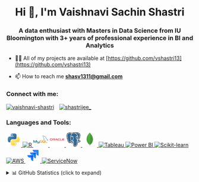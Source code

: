 <h1 align="center">Hi 👋, I'm Vaishnavi Sachin Shastri</h1>
<h3 align="center">A data enthusiast with Masters in Data Science from IU Bloomington with 3+ years of professional experience in BI and Analytics</h3>

<!---<p align="left"> <img src="https://komarev.com/ghpvc/?username=ketkikulkarni15&label=Profile%20views&color=0e75b6&style=flat" alt="vshastri13" /> </p> -->

<!--- 🔭 I’m currently working on [Swire Coca-Cola Predictive Maintenance Project](https://github.com/KetkiKulkarni15/Coca-Cola-Swire) -->

- 👨‍💻 All of my projects are available at [https://github.com/vshastri13](https://github.com/vshastri13)

- 📫 How to reach me **shasv1311@gmail.com**

<!--- - ⚡ Hobbies **I love reading books.** -->

<h3 align="left">Connect with me:</h3>
<p align="left">
  <a href="https://linkedin.com/in/vaishnavi-shastri" target="_blank" style="display: inline-block; margin-right: 10px;">
    <img src="https://raw.githubusercontent.com/rahuldkjain/github-profile-readme-generator/master/src/images/icons/Social/linked-in-alt.svg" alt="vaishnavi-shastri" height="30" width="40" />
  </a>
  <a href="https://instagram.com/shastrijee_" target="_blank" style="display: inline-block;">
    <img src="https://raw.githubusercontent.com/rahuldkjain/github-profile-readme-generator/master/src/images/icons/Social/instagram.svg" alt="shastrijee_" height="30" width="40" />
  </a>
</p>


<h3 align="left">Languages and Tools:</h3>

<p align="left">
  <a href="https://www.python.org" target="_blank" rel="noreferrer">
    <img src="https://raw.githubusercontent.com/devicons/devicon/master/icons/python/python-original.svg" alt="Python" width="40" />
  </a>
  <a href="https://www.r-project.org/" target="_blank" rel="noreferrer">
    <img src="https://www.vectorlogo.zone/logos/r-project/r-project-icon.svg" alt="R" width="40" />
  </a>
  <a href="https://www.mysql.com/" target="_blank" rel="noreferrer">
    <img src="https://raw.githubusercontent.com/devicons/devicon/master/icons/mysql/mysql-original-wordmark.svg" alt="MySQL" width="40" />
  </a>
  <a href="https://www.oracle.com/database/" target="_blank" rel="noreferrer">
    <img src="https://raw.githubusercontent.com/devicons/devicon/master/icons/oracle/oracle-original.svg" alt="Oracle SQL" width="40" />
  </a>
  <a href="https://www.postgresql.org/" target="_blank" rel="noreferrer">
    <img src="https://raw.githubusercontent.com/devicons/devicon/master/icons/postgresql/postgresql-original.svg" alt="PostgreSQL" width="40" />
  </a>
  <a href="https://www.mongodb.com/" target="_blank" rel="noreferrer">
    <img src="https://raw.githubusercontent.com/devicons/devicon/master/icons/mongodb/mongodb-original.svg" alt="MongoDB" width="40" />
  </a>
  <a href="https://www.tableau.com/" target="_blank" rel="noreferrer">
  <img src="https://img.icons8.com/color/48/000000/tableau-software.png" alt="Tableau" width="40" />
</a>
  <a href="https://powerbi.microsoft.com/" target="_blank" rel="noreferrer">
    <img src="https://www.vectorlogo.zone/logos/microsoft_powerbi/microsoft_powerbi-icon.svg" alt="Power BI" width="40" />
  </a>
  <a href="https://scikit-learn.org/" target="_blank" rel="noreferrer">
    <img src="https://upload.wikimedia.org/wikipedia/commons/0/05/Scikit_learn_logo_small.svg" alt="Scikit-learn" width="40" />
  </a>
  <a href="https://aws.amazon.com/" target="_blank" rel="noreferrer">
    <img src="https://www.vectorlogo.zone/logos/amazon_aws/amazon_aws-icon.svg" alt="AWS" width="40" />
  </a>
  <a href="https://www.atlassian.com/software/jira" target="_blank" rel="noreferrer">
    <img src="https://raw.githubusercontent.com/devicons/devicon/master/icons/jira/jira-original.svg" alt="Jira" width="40" />
  </a>
  <a href="https://www.servicenow.com/" target="_blank" rel="noreferrer">
    <img src="https://www.vectorlogo.zone/logos/servicenow/servicenow-icon.svg" alt="ServiceNow" width="40" />
  </a>
</p>


<details>
  <summary>📊 GitHub Statistics (click to expand)</summary>

  <!-- Top Languages -->
  <p>
    <img src="https://github-readme-stats.vercel.app/api/top-langs?username=vshastri13&show_icons=true&locale=en&layout=compact&theme=radical" alt="vshastri13 - Top Languages" />
  </p>

  <!-- Overall Stats -->
  <p>
    <img align="center" src="https://github-readme-stats.vercel.app/api?username=vshastri13&show_icons=true&locale=en&theme=radical" alt="vshastri13 - GitHub Stats" />
  </p>

  <!-- Streak Stats -->
  <p>
    <img src="https://github-readme-streak-stats.herokuapp.com/?user=vshastri13&theme=radical" height="200px" alt="vshastri13 - GitHub Streak" />
  </p>

  <!-- Contribution Graph (commented out) -->
  <!--
  <p>
    <img src="https://activity-graph.herokuapp.com/graph?username=vshastri13&bg_color=011627&color=e4e2e2&line=fafafa&point=f4f2f2&area=true&hide_border=true" height="200px" alt="vshastri13 - Contribution Graph" />
  </p>
  -->
</details>
